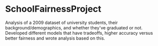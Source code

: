 # SchoolFairnessProject
Analysis of a 2009 dataset of university students, their background/demographics, and whether they've graduated or not. Developed different models that have tradeoffs, higher accuracy versus better fairness and wrote analysis based on this. 
